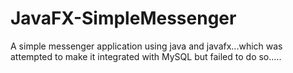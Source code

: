 # JavaFX-SimpleMessenger
A simple messenger application using java and javafx...which was attempted to make it integrated with MySQL but failed to do so.....
